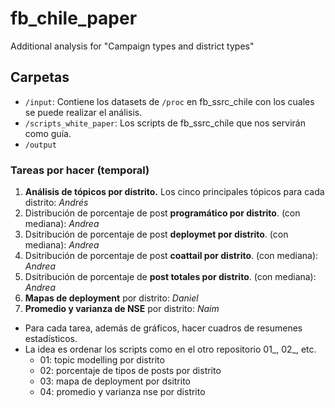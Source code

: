# fb_chile_paper
Additional analysis  for "Campaign types and district types"

## Carpetas
- `/input`: Contiene los datasets de `/proc` en fb_ssrc_chile con los cuales se puede realizar el análisis. 
- `/scripts_white_paper`: Los scripts de fb_ssrc_chile que nos servirán como guía.
- `/output`

### Tareas por hacer (temporal)
1.  **Análisis de tópicos por distrito.** Los cinco principales tópicos para cada distrito: *Andrés*
2.  Distribución de porcentaje de post **programático por distrito**. (con mediana): *Andrea*
3.  Dsitribución de porcentaje de post **deploymet por distrito**. (con mediana): *Andrea*
4.  Dsitribución de porcentaje de post **coattail por distrito**. (con mediana): *Andrea*
5.  Dsitribución de porcentaje de **post totales por distrito**. (con mediana): *Andrea*
6.  **Mapas de deployment** por distrito: *Daniel*
7.  **Promedio y varianza de NSE** por distrito: *Naim*

+ Para cada tarea, además de gráficos, hacer cuadros de resumenes estadísticos.
+ La idea es ordenar los scripts como en el otro repositorio 01_, 02_, etc. 
  - 01: topic modelling por distrito
  - 02: porcentaje de tipos de posts por distrito
  - 03: mapa de deployment por dsitrito
  - 04: promedio y varianza nse por distrito



